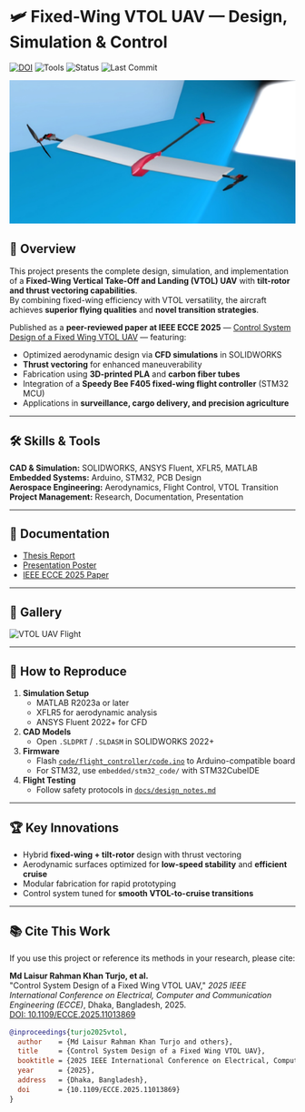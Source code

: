 # 🛩 Fixed-Wing VTOL UAV — Design, Simulation & Control

[![DOI](https://img.shields.io/badge/DOI-10.1109/ECCE.2025.11013869-blue)](https://ieeexplore.ieee.org/document/11013869)
![Tools](https://img.shields.io/badge/Tools-SOLIDWORKS%20%7C%20ANSYS%20%7C%20MATLAB%20%7C%20XFLR5-orange)
![Status](https://img.shields.io/badge/Status-Completed-brightgreen)
![Last Commit](https://img.shields.io/github/last-commit/mdlaisurrahmankhanturjo/mdlaisurrahmankhanturjo)

![VTOL UAV](https://github.com/mdlaisurrahmankhanturjo/mdlaisurrahmankhanturjo/blob/main/images/vtol_display_image.jpg?raw=true)

## 📖 Overview
This project presents the complete design, simulation, and implementation of a **Fixed-Wing Vertical Take-Off and Landing (VTOL) UAV** with **tilt-rotor and thrust vectoring capabilities**.  
By combining fixed-wing efficiency with VTOL versatility, the aircraft achieves **superior flying qualities** and **novel transition strategies**.

Published as a **peer-reviewed paper at IEEE ECCE 2025** — [Control System Design of a Fixed Wing VTOL UAV](https://ieeexplore.ieee.org/document/11013869) — featuring:
- Optimized aerodynamic design via **CFD simulations** in SOLIDWORKS
- **Thrust vectoring** for enhanced maneuverability
- Fabrication using **3D-printed PLA** and **carbon fiber tubes**
- Integration of a **Speedy Bee F405 fixed-wing flight controller** (STM32 MCU)
- Applications in **surveillance, cargo delivery, and precision agriculture**

---

## 🛠 Skills & Tools
**CAD & Simulation:** SOLIDWORKS, ANSYS Fluent, XFLR5, MATLAB  
**Embedded Systems:** Arduino, STM32, PCB Design  
**Aerospace Engineering:** Aerodynamics, Flight Control, VTOL Transition  
**Project Management:** Research, Documentation, Presentation

---

## 📄 Documentation
- [Thesis Report](https://github.com/mdlaisurrahmankhanturjo/mdlaisurrahmankhanturjo/blob/main/docs/vtol_uav/final_thesis_report.pdf)
- [Presentation Poster](https://github.com/mdlaisurrahmankhanturjo/mdlaisurrahmankhanturjo/blob/main/docs/vtol_uav/poster.pdf)
- [IEEE ECCE 2025 Paper](https://ieeexplore.ieee.org/document/11013869)

---

## 📸 Gallery
![VTOL UAV Flight](https://github.com/mdlaisurrahmankhanturjo/mdlaisurrahmankhanturjo/blob/main/images/vtol_uav_gallery/flight_test.jpg?raw=true)

---

## 🔬 How to Reproduce
1. **Simulation Setup**
   - MATLAB R2023a or later
   - XFLR5 for aerodynamic analysis
   - ANSYS Fluent 2022+ for CFD
2. **CAD Models**
   - Open `.SLDPRT` / `.SLDASM` in SOLIDWORKS 2022+
3. **Firmware**
   - Flash [`code/flight_controller/code.ino`](https://github.com/mdlaisurrahmankhanturjo/mdlaisurrahmankhanturjo/blob/main/code/vtol_uav/code.ino.txt) to Arduino-compatible board
   - For STM32, use `embedded/stm32_code/` with STM32CubeIDE
4. **Flight Testing**
   - Follow safety protocols in [`docs/design_notes.md`](https://github.com/mdlaisurrahmankhanturjo/mdlaisurrahmankhanturjo/blob/main/docs/vtol_uav/design_notes.md)

---

## 🏆 Key Innovations
- Hybrid **fixed-wing + tilt-rotor** design with thrust vectoring
- Aerodynamic surfaces optimized for **low-speed stability** and **efficient cruise**
- Modular fabrication for rapid prototyping
- Control system tuned for **smooth VTOL-to-cruise transitions**

---

## 📚 Cite This Work
If you use this project or reference its methods in your research, please cite:

**Md Laisur Rahman Khan Turjo, et al.**  
"Control System Design of a Fixed Wing VTOL UAV," *2025 IEEE International Conference on Electrical, Computer and Communication Engineering (ECCE)*, Dhaka, Bangladesh, 2025.  
[DOI: 10.1109/ECCE.2025.11013869](https://ieeexplore.ieee.org/document/11013869)

```bibtex
@inproceedings{turjo2025vtol,
  author    = {Md Laisur Rahman Khan Turjo and others},
  title     = {Control System Design of a Fixed Wing VTOL UAV},
  booktitle = {2025 IEEE International Conference on Electrical, Computer and Communication Engineering (ECCE)},
  year      = {2025},
  address   = {Dhaka, Bangladesh},
  doi       = {10.1109/ECCE.2025.11013869}
}

